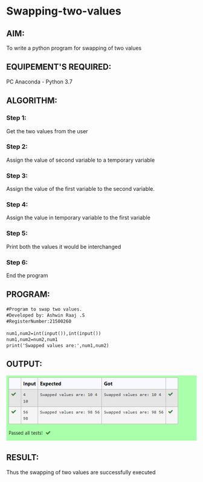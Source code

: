 # Swapping-two-values
## AIM:
To write a python program for swapping of two values
## EQUIPEMENT'S REQUIRED: 
PC
Anaconda - Python 3.7
## ALGORITHM: 
### Step 1:
Get the two values from the user
### Step 2: 
Assign the value of second variable to a temporary variable 
### Step 3: 
Assign the value of the first variable to the second variable.
### Step 4:  
Assign the value in temporary variable to the first variable
### Step 5: 
Print both the values it would be interchanged
### Step 6: 
End the program
## PROGRAM:
~~~
#Program to swap two values.
#Developed by: Ashwin Raaj .S
#RegisterNumber:21500260

num1,num2=int(input()),int(input())
num1,num2=num2,num1
print('Swapped values are:',num1,num2)
~~~
## OUTPUT:
![Output 1](sw.png)
## RESULT:
Thus the swapping of two values are successfully executed



